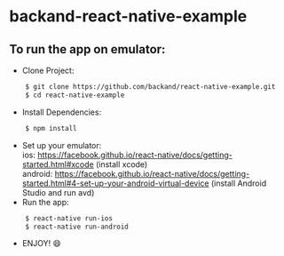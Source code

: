 backand-react-native-example
===

## To run the app on emulator:
- Clone Project:
```bash
    $ git clone https://github.com/backand/react-native-example.git
    $ cd react-native-example
```   
- Install Dependencies:
```bash
    $ npm install
```  
- Set up your emulator:  
ios: https://facebook.github.io/react-native/docs/getting-started.html#xcode (install xcode)  
android: https://facebook.github.io/react-native/docs/getting-started.html#4-set-up-your-android-virtual-device (install Android Studio and run avd)
- Run the app:
```bash
    $ react-native run-ios 
	$ react-native run-android
```  
- ENJOY! :smile:
